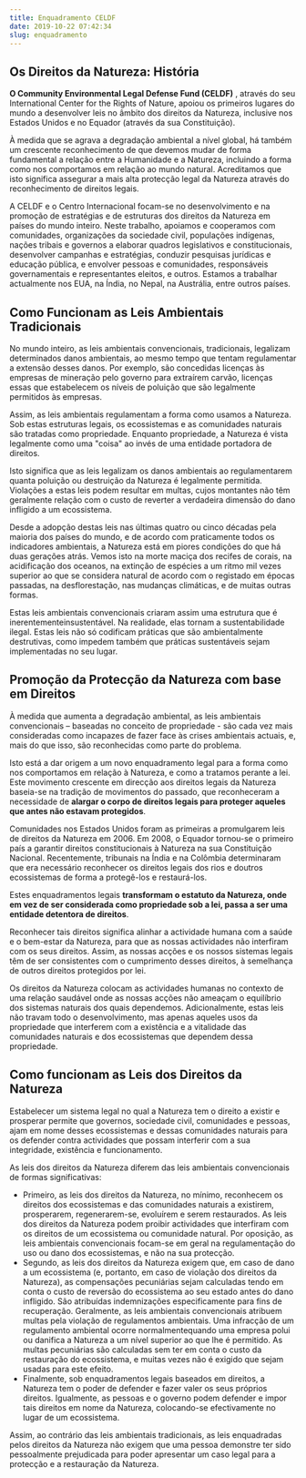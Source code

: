 ```yaml
---
title: Enquadramento CELDF
date: 2019-10-22 07:42:34
slug: enquadramento
---
```


## Os Direitos da Natureza: História


**O Community Environmental Legal Defense Fund (CELDF)** , através do seu International Center for the Rights of Nature, apoiou os primeiros lugares do mundo a desenvolver leis no âmbito dos direitos da Natureza, inclusive nos Estados Unidos e no Equador (através da sua Constituição).

À medida que se agrava a degradação ambiental a nível global, há também um crescente reconhecimento de que devemos mudar de forma fundamental a relação entre a Humanidade e a Natureza, incluindo a forma como nos comportamos em relação ao mundo natural.
Acreditamos que isto significa assegurar a mais alta protecção legal da Natureza através do reconhecimento de direitos legais.

A CELDF e o Centro Internacional focam-se no desenvolvimento e na promoção de estratégias e de estruturas dos direitos da Natureza em países do mundo inteiro. Neste trabalho, apoiamos e cooperamos com comunidades, organizações da sociedade civil, populações indígenas, nações tribais e governos a elaborar quadros legislativos e constitucionais, desenvolver campanhas e estratégias, conduzir pesquisas jurídicas e educação pública, e envolver pessoas e comunidades, responsáveis governamentais e representantes eleitos, e outros. Estamos a
trabalhar actualmente nos EUA, na Índia, no Nepal, na Austrália, entre outros países. 

## Como Funcionam as Leis Ambientais Tradicionais

No mundo inteiro, as leis ambientais convencionais, tradicionais, legalizam determinados danos ambientais, ao mesmo tempo que tentam regulamentar a extensão desses danos. Por exemplo, são concedidas licenças às empresas de mineração pelo governo para extraírem
carvão, licenças essas que estabelecem os níveis de poluição que são legalmente permitidos às empresas.

Assim, as leis ambientais regulamentam a forma como usamos a Natureza. Sob estas estruturas legais, os ecossistemas e as comunidades naturais são tratadas como propriedade. Enquanto propriedade, a Natureza é vista legalmente como uma "coisa" ao invés de uma entidade portadora de direitos. 

Isto significa que as leis legalizam os danos ambientais ao regulamentarem quanta poluição ou destruição da Natureza é legalmente permitida. Violações a estas leis podem resultar em multas, cujos montantes não têm geralmente relação com o custo de reverter a verdadeira dimensão do dano infligido a um ecossistema.

Desde a adopção destas leis nas últimas quatro ou cinco décadas pela maioria dos países do mundo, e de acordo com praticamente todos os indicadores ambientais, a Natureza está em piores condições do que há duas gerações atrás. Vemos isto na morte maciça dos recifes de corais, na acidificação dos oceanos, na extinção de espécies a um ritmo mil vezes superior ao que se considera natural de acordo com o registado em épocas passadas, na desflorestação, nas mudanças climáticas, e de muitas outras formas.

Estas leis ambientais convencionais criaram assim uma estrutura que é inerentementeinsustentável. Na realidade, elas tornam a sustentabilidade ilegal. Estas leis não só codificam práticas que são ambientalmente destrutivas, como impedem também que práticas sustentáveis sejam implementadas no seu lugar.

## Promoção da Protecção da Natureza com base em Direitos

À medida que aumenta a degradação ambiental, as leis ambientais convencionais – baseadas no conceito de propriedade - são cada vez mais consideradas como incapazes de fazer face às crises ambientais actuais, e, mais do que isso, são reconhecidas como parte do problema. 

Isto está a dar origem a um novo enquadramento legal para a forma como nos comportamos em relação à Natureza, e como a tratamos perante a lei. Este movimento crescente em direcção aos direitos legais da Natureza baseia-se na tradição de movimentos do passado, que reconheceram a necessidade de __alargar o corpo de direitos legais para proteger aqueles que antes não estavam protegidos__.

Comunidades nos Estados Unidos foram as primeiras a promulgarem leis de direitos da Natureza em 2006. Em 2008, o Equador tornou-se o primeiro país a garantir direitos constitucionais à Natureza na sua Constituição Nacional. Recentemente, tribunais na Índia e na Colômbia determinaram que era necessário reconhecer os direitos legais dos rios e doutros ecossistemas de forma a protegê-los e restaurá-los.

Estes enquadramentos legais __transformam o estatuto da Natureza, onde em vez de ser considerada como propriedade sob a lei, passa a ser uma entidade detentora de direitos__. 

Reconhecer tais direitos significa alinhar a actividade humana com a saúde e o bem-estar da Natureza, para que as nossas actividades não interfiram com os seus direitos. Assim, as nossas acções e os nossos sistemas legais têm de ser consistentes com o cumprimento desses direitos, à semelhança de outros direitos protegidos por lei.

Os direitos da Natureza colocam as actividades humanas no contexto de uma relação saudável onde as nossas acções não ameaçam o equilíbrio dos sistemas naturais dos quais dependemos. Adicionalmente, estas leis não travam todo o desenvolvimento, mas apenas aqueles usos da propriedade que interferem com a existência e a vitalidade das comunidades naturais e dos ecossistemas que dependem dessa propriedade.

## Como funcionam as Leis dos Direitos da Natureza

Estabelecer um sistema legal no qual a Natureza tem o direito a existir e prosperar permite que
governos, sociedade civil, comunidades e pessoas, ajam em nome desses ecossistemas e
dessas comunidades naturais para os defender contra actividades que possam interferir com a
sua integridade, existência e funcionamento.

As leis dos direitos da Natureza diferem das leis ambientais convencionais de formas
significativas:
- Primeiro, as leis dos direitos da Natureza, no mínimo, reconhecem os direitos dos ecossistemas e das comunidades naturais a existirem, prosperarem, regenerarem-se, evoluírem e serem restaurados. As leis dos direitos da Natureza podem proibir actividades que interfiram com os direitos de um ecossistema ou comunidade natural. Por oposição, as leis ambientais convencionais focam-se em geral na regulamentação do uso ou dano dos ecossistemas, e não na sua protecção.
- Segundo, as leis dos direitos da Natureza exigem que, em caso de dano a um ecossistema (e, portanto, em caso de violação dos direitos da Natureza), as compensações pecuniárias sejam calculadas tendo em conta o custo de reversão do ecossistema ao seu estado antes do dano infligido. São atribuídas indemnizações especificamente para fins de recuperação. Geralmente, as leis ambientais convencionais atribuem multas pela violação de regulamentos ambientais. Uma infracção de um regulamento ambiental ocorre normalmentequando uma empresa polui ou danifica a Natureza a um nível superior ao que lhe é permitido. As multas pecuniárias são calculadas sem ter em conta o custo da restauração do ecossistema, e muitas vezes não é exigido que sejam usadas para este efeito.
- Finalmente, sob enquadramentos legais baseados em direitos, a Natureza tem o poder de defender e fazer valer os seus próprios direitos. Igualmente, as pessoas e o governo podem defender e impor tais direitos em nome da Natureza, colocando-se efectivamente no lugar de um ecossistema.

Assim, ao contrário das leis ambientais tradicionais, as leis enquadradas pelos direitos da Natureza não exigem que uma pessoa demonstre ter sido pessoalmente prejudicada para poder apresentar um caso legal para a protecção e a restauração da Natureza.
